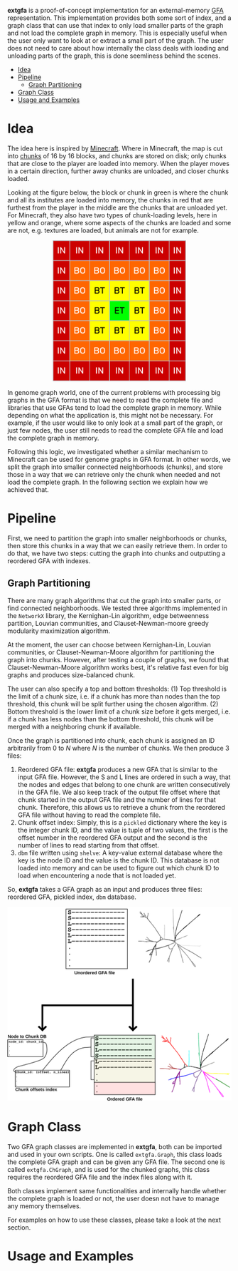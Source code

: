 **extgfa** is a proof-of-concept implementation for an external-memory [GFA](https://gfa-spec.github.io/GFA-spec/GFA1.html)
representation. This implementation provides both
some sort of index, and a graph class that can use that index to only load smaller parts of the graph and not load the complete graph
in memory.
This is especially useful when the user only want to look at or extract a small part of the graph. The user does not
need to care about how internally the class deals with loading and unloading parts of the graph, this is done seemliness behind the scenes.

- [Idea](#idea)
- [Pipeline](#pipeline)
    + [Graph Partitioning](#graph-partitioning)
- [Graph Class](#graph-class)
- [Usage and Examples](#usage-and-examples)

[//]: # (  * [Installation]&#40;#installation&#41;)

[//]: # (  * [Use Cases]&#40;#use-cases&#41;)

[//]: # (  * [Example graph]&#40;#example-graph&#41;)

[//]: # (  * [Usage and Subcommands]&#40;#usage-and-subcommands&#41;)

[//]: # (    + [bchains]&#40;#bchains&#41;)

[//]: # (    + [chainout]&#40;#chainout&#41;)

[//]: # (    + [compact]&#40;#compact&#41;)

[//]: # (    + [biggestcomp]&#40;#biggestcomp&#41;)

[//]: # (    + [bfs]&#40;#bfs&#41;)


# Idea
The idea here is inspired by [Minecraft](https://minecraft.fandom.com/wiki/Minecraft_Wiki).
Where in Minecraft, the map is cut into [chunks](https://minecraft.fandom.com/wiki/Chunk)
of 16 by 16 blocks, and chunks are stored
on disk; only chunks that are close to the player are loaded into memory. When the player moves in a certain direction, further
away chunks are unloaded, and closer chunks loaded.

Looking at the figure below, the block or chunk in green is where the chunk and all its institutes are loaded into memory,
the chunks in red that are furthest from the player in the middle are the chunks that are unloaded yet. For Minecraft, they also
have two types of chunk-loading levels, here in yellow and orange, where some aspects of the chunks are loaded and some are not, e.g.
textures are loaded, but animals are not for example.

<p align="center">
    <img src="figures/minecraft_map_chunks.png" alt="drawing" width="300"/>
</p>

In genome graph world, one of the current problems with processing big graphs in the GFA format is that we need to read
the complete file and libraries that use GFAs tend to load the complete graph in memory.
While depending on what the application is, this might not be necessary.
For example, if the user would like to only look at a small part of the graph, or just few nodes, the user still needs to read the complete GFA file
and load the complete graph in memory.

Following this logic, we investigated whether a similar mechanism to Minecraft can be used for genome graphs in GFA format.
In other words, we split the graph into smaller connected neighborhoods (chunks), and store those in a way that we can retrieve
only the chunk when needed and not load the complete graph. In the following section we explain how we achieved that.


# Pipeline
First, we need to partition the graph into smaller neighborhoods or chunks, then store this chunks in a way that we can
easily retrieve them.
In order to do that, we have two steps: cutting the graph into chunks and outputting a reordered GFA with indexes.

## Graph Partitioning
There are many graph algorithms that cut the graph into smaller parts, or find connected neighborhoods. We tested three
algorithms implemented in the `NetworkX` library, the Kernighan-Lin algorithm, edge betweenness partition, Louvian communities,
and Clauset-Newman-moore greedy modularity maximization algorithm.

At the moment, the user can choose between Kernighan-Lin, Louvian communities, or Clauset-Newman-Moore algorithm for partitioning
the graph into chunks. However, after testing a couple of graphs, we found that Clauset-Newman-Moore algorithm works best,
it's relative fast even for big graphs and produces size-balanced chunk.

The user can also specify a top and bottom thresholds: (1) Top threshold is the limit of a chunk size, i.e. if a chunk
has more than nodes than the top threshold, this chunk will be split further using the chosen algorithm. (2) Bottom threshold
is the lower limit of a chunk size before it gets merged, i.e. if a chunk has less nodes than the bottom threshold, this chunk
will be merged with a neighboring chunk if available.

Once the graph is partitioned into chunk, each chunk is assigned an ID arbitrarily from 0 to _N_ where _N_ is the number of chunks.
We then produce 3 files:

1. Reordered GFA file: **extgfa** produces a new GFA that is similar to the input GFA file.
However, the S and L lines are ordered in such a way, that the nodes and edges that belong to one chunk are written consecutively in the GFA file.
We also keep track of the output file offset where that chunk started in the output GFA file and the number of lines for that chunk.
Therefore, this allows us to retrieve a chunk from the reordered GFA file without having to read the complete file.
2. Chunk offset index: Simply, this is a `pickled` dictionary where the key is the integer chunk ID, and the value is tuple of
two values, the first is the offset number in the reordered GFA output and the second is the number of lines to read starting from that offset.
3. `dbm` file written using `shelve`: A key-value external database where the key is the node ID and the value is the chunk ID.
This database is not loaded into memory and can be used to figure out which chunk ID to load when encountering a node that is not loaded yet.

So, **extgfa** takes a GFA graph as an input and produces three files: reordered GFA, pickled index, `dbm` database.


<p align="center">
    <img src="figures/distgfa_pipeline_v3.png" alt="drawing" width="800"/>
</p>


# Graph Class
Two GFA graph classes are implemented in **extgfa**, both can be imported and used in your own scripts. One is called `extgfa.Graph`,
this class loads the complete GFA graph and can be given any GFA file. The second one is called `extgfa.ChGraph`, and is used for
the chunked graphs, this class requires the reordered GFA file and the index files along with it.

Both classes implement same functionalities and internally handle whether the complete graph is loaded or not, the user doesn not
have to manage any memory themselves.

For examples on how to use these classes, please take a look at the next section.

# Usage and Examples
